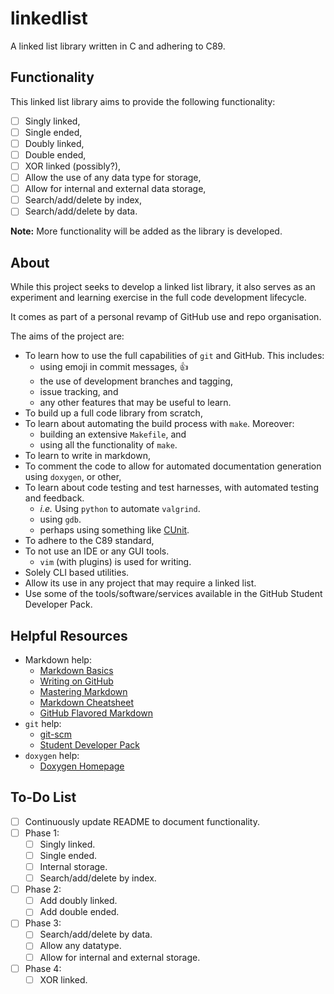 # linkedlist
A linked list library written in C and adhering to C89.

## Functionality
This linked list library aims to provide the following functionality:
- [ ] Singly linked,
- [ ] Single ended,
- [ ] Doubly linked,
- [ ] Double ended,
- [ ] XOR linked (possibly?),
- [ ] Allow the use of any data type for storage,
- [ ] Allow for internal and external data storage,
- [ ] Search/add/delete by index,
- [ ] Search/add/delete by data.

**Note:** More functionality will be added as the library is developed.

## About
While this project seeks to develop a linked list library, it also serves as an experiment and learning exercise in the full code development lifecycle.

It comes as part of a personal revamp of GitHub use and repo organisation.

The aims of the project are:
* To learn how to use the full capabilities of `git` and GitHub. This includes:
    - using emoji in commit messages, :+1:
    - the use of development branches and tagging,
    - issue tracking, and
    - any other features that may be useful to learn.
* To build up a full code library from scratch,
* To learn about automating the build process with `make`. Moreover:
    - building an extensive `Makefile`, and
    - using all the functionality of `make`.
* To learn to write in markdown,
*  To comment the code to allow for automated documentation generation using `doxygen`, or other,
* To learn about code testing and test harnesses, with automated testing and feedback.
    - _i.e._ Using `python` to automate `valgrind`.
    - using `gdb`.
    - perhaps using something like [CUnit](http://cunit.sourceforge.net/index.html).
* To adhere to the C89 standard,
* To not use an IDE or any GUI tools.
    - `vim` (with plugins) is used for writing.
* Solely CLI based utilities.
* Allow its use in any project that may require a linked list.
* Use some of the tools/software/services available in the GitHub Student Developer Pack.

## Helpful Resources
* Markdown help:
    - [Markdown Basics](https://help.github.com/articles/markdown-basics/)
    - [Writing on GitHub](https://help.github.com/articles/writing-on-github/)
    - [Mastering Markdown](https://guides.github.com/features/mastering-markdown/)
    - [Markdown Cheatsheet](https://github.com/adam-p/markdown-here/wiki/Markdown-Cheatsheet)
    - [GitHub Flavored Markdown](https://help.github.com/articles/github-flavored-markdown/)
* `git` help:
    - [git-scm](https://git-scm.com/)
    - [Student Developer Pack](https://education.github.com/pack)
* `doxygen` help:
    - [Doxygen Homepage](http://www.stack.nl/~dimitri/doxygen/)

## To-Do List
- [ ] Continuously update README to document functionality.
- [ ] Phase 1:
    - [ ] Singly linked.
    - [ ] Single ended.
    - [ ] Internal storage.
    - [ ] Search/add/delete by index.
- [ ] Phase 2:
    - [ ] Add doubly linked.
    - [ ] Add double ended.
- [ ] Phase 3:
    - [ ] Search/add/delete by data.
    - [ ] Allow any datatype.
    - [ ] Allow for internal and external storage.
- [ ] Phase 4:
    - [ ] XOR linked.
